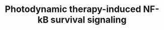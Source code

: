 ---
annotations:
- id: DOID:162
  parent: disease of cellular proliferation
  type: Disease Ontology
  value: cancer
- id: PW:0000263
  parent: regulatory pathway
  type: Pathway Ontology
  value: altered regulatory pathway
authors:
- Ruudweijer
- MaintBot
- Khanspers
- AlexanderPico
- Fehrhart
description: Photodynamic therapy may induce a pro-inflammatory and angiogenic response
  mediated by NF-κB.   Proteins on this pathway have targeted assays available via
  the [https://assays.cancer.gov/available_assays?wp_id=WP3617 CPTAC Assay Portal]
last-edited: 2019-09-06
ndex: 3de06330-8b67-11eb-9e72-0ac135e8bacf
organisms:
- Homo sapiens
redirect_from:
- /index.php/Pathway:WP3617
- /instance/WP3617
revision: null
schema-jsonld:
- '@context': https://schema.org/
  '@id': https://wikipathways.github.io/pathways/WP3617.html
  '@type': Dataset
  creator:
    '@type': Organization
    name: WikiPathways
  description: Photodynamic therapy may induce a pro-inflammatory and angiogenic response
    mediated by NF-κB.   Proteins on this pathway have targeted assays available via
    the [https://assays.cancer.gov/available_assays?wp_id=WP3617 CPTAC Assay Portal]
  keywords:
  - BCL2A1
  - BCL2L2
  - BIRC2
  - BIRC3
  - BIRC5
  - CCND1
  - CD40LG
  - CFLAR
  - CHUK
  - CSF2
  - CXCL2
  - EGLN2
  - ICAM1
  - IKBKB
  - IL1A
  - IL1B
  - IL2
  - IL6
  - IL8
  - MMP1
  - MMP2
  - MMP3
  - MMP9
  - NFKB1
  - NFKB2
  - PTGS2
  - REL
  - RELA
  - RELB
  - SELE
  - TNF
  - TNFRSF1A
  - TRAF6
  - VCAM1
  - VEGFA
  license: CC0
  name: Photodynamic therapy-induced NF-kB survival signaling
seo: CreativeWork
title: Photodynamic therapy-induced NF-kB survival signaling
wpid: WP3617
---